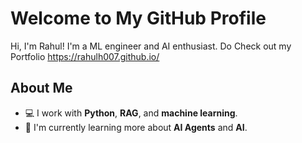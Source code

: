# Welcome to My GitHub Profile

Hi, I'm Rahul! I'm a ML engineer and AI enthusiast.
Do Check out my Portfolio
https://rahulh007.github.io/

## About Me
- 💻 I work with **Python**, **RAG**, and **machine learning**.
- 🌱 I'm currently learning more about **AI Agents** and **AI**.
